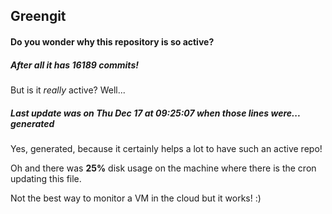 ## Greengit

#### Do you wonder why this repository is so active?

##### After all it has 16189 commits!

But is it *really* active? Well...

##### Last update was on Thu Dec 17 at 09:25:07 when those lines were... generated

Yes, generated, because it certainly helps a lot to have such an active repo!

Oh and there was **25%** disk usage on the machine
where there is the cron updating this file.

Not the best way to monitor a VM in the cloud but it works! :)
